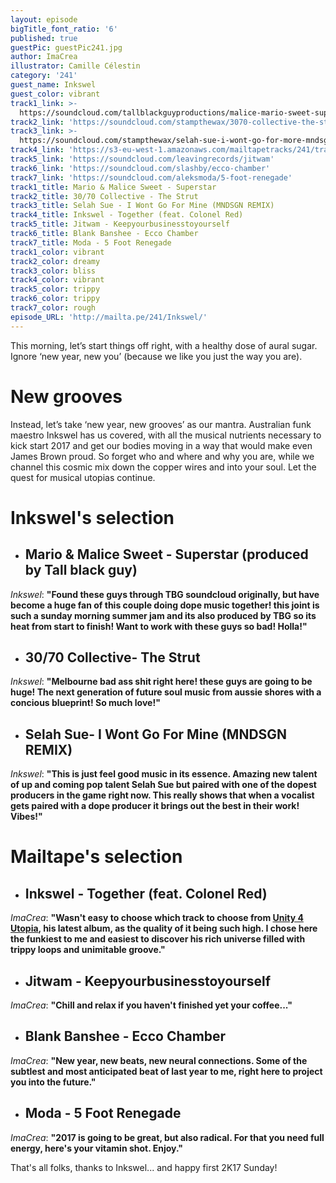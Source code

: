 ```yaml
---
layout: episode
bigTitle_font_ratio: '6'
published: true
guestPic: guestPic241.jpg
author: ImaCrea
illustrator: Camille Célestin
category: '241'
guest_name: Inkswel
guest_color: vibrant
track1_link: >-
  https://soundcloud.com/tallblackguyproductions/malice-mario-sweet-superstarprod-by-tall-black-guy
track2_link: 'https://soundcloud.com/stampthewax/3070-collective-the-strut'
track3_link: >-
  https://soundcloud.com/stampthewax/selah-sue-i-wont-go-for-more-mndsgn-remix-stw-premiere
track4_link: 'https://s3-eu-west-1.amazonaws.com/mailtapetracks/241/track4.mp3'
track5_link: 'https://soundcloud.com/leavingrecords/jitwam'
track6_link: 'https://soundcloud.com/slashby/ecco-chamber'
track7_link: 'https://soundcloud.com/aleksmoda/5-foot-renegade'
track1_title: Mario & Malice Sweet - Superstar
track2_title: 30/70 Collective - The Strut
track3_title: Selah Sue - I Wont Go For Mine (MNDSGN REMIX)
track4_title: Inkswel - Together (feat. Colonel Red)
track5_title: Jitwam - Keepyourbusinesstoyourself
track6_title: Blank Banshee - Ecco Chamber
track7_title: Moda - 5 Foot Renegade
track1_color: vibrant
track2_color: dreamy
track3_color: bliss
track4_color: vibrant
track5_color: trippy
track6_color: trippy
track7_color: rough
episode_URL: 'http://mailta.pe/241/Inkswel/'
---
```

<p id="introduction">This morning, let’s start things off right, with a healthy dose of aural sugar. Ignore ‘new year, new you’ (because we like you just the way you are).</p>

# New grooves

Instead, let’s take ‘new year, new grooves’ as our mantra. Australian funk maestro Inkswel has us covered, with all the musical nutrients necessary to kick start 2017 and get our bodies moving in a way that would make even James Brown proud. So forget who and where and why you are, while we channel this cosmic mix down the copper wires and into your soul. Let the quest for musical utopias continue.

# Inkswel's selection

+ ## Mario & Malice Sweet - Superstar (produced by Tall black guy)
_Inkswel_: **"**Found these guys through TBG soundcloud originally, but have become a huge fan of this couple doing dope music together! this joint is such a sunday morning summer jam and its also produced by TBG so its heat from start to finish! Want to work with these guys so bad! Holla!**"**

+ ## 30/70 Collective- The Strut
_Inkswel_: **"**Melbourne bad ass shit right here! these guys are going to be huge! The next generation of future soul music from aussie shores with a concious blueprint! So much love!**"**

+ ## Selah Sue- I Wont Go For Mine (MNDSGN REMIX)
_Inkswel_: **"**This is just feel good music in its essence. Amazing new talent of up and coming pop talent Selah Sue but paired with one of the dopest producers in the game right now. This really shows that when a vocalist gets paired with a dope producer it brings out the best in their work! Vibes!**"**

# Mailtape's selection

+ ## Inkswel - Together (feat. Colonel Red)
_ImaCrea_: **"**Wasn't easy to choose which track to choose from [Unity 4 Utopia](https://inkswel.bandcamp.com/album/unity-4-utopia), his latest album, as the quality of it being such high. I chose here the funkiest to me and easiest to discover his rich universe filled with trippy loops and unimitable groove.**"**

+ ## Jitwam - Keepyourbusinesstoyourself
_ImaCrea_: **"**Chill and relax if you haven't finished yet your coffee...**"**

+ ## Blank Banshee - Ecco Chamber
_ImaCrea_: **"**New year, new beats, new neural connections. Some of the subtlest and most anticipated beat of last year to me, right here to project you into the future.**"**

+ ## Moda - 5 Foot Renegade
_ImaCrea_: **"**2017 is going to be great, but also radical. For that you need full energy, here's your vitamin shot. Enjoy.**"**

<p id="outroduction">That's all folks, thanks to Inkswel... and happy first 2K17 Sunday!</p>
